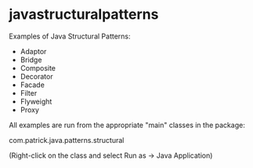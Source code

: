 # javastructuralpatterns
Examples of Java Structural Patterns:

- Adaptor
- Bridge
- Composite
- Decorator
- Facade
- Filter
- Flyweight
- Proxy

All examples are run from the appropriate "main" classes in the package:

com.patrick.java.patterns.structural

(Right-click on the class and select Run as -> Java Application)


